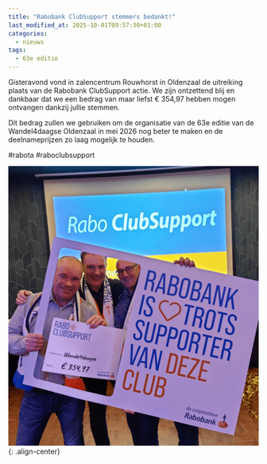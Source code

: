 ```yaml
---
title: "Rabobank ClubSupport stemmers bedankt!"
last_modified_at: 2025-10-01T09:57:30+01:00
categories:
  - nieuws
tags:
  - 63e editie
---
```


Gisteravond vond in zalencentrum Rouwhorst in Oldenzaal de uitreiking plaats van de Rabobank ClubSupport actie. We zijn ontzettend blij en dankbaar dat we een bedrag van maar liefst € 354,97 hebben mogen ontvangen dankzij jullie stemmen.  

Dit bedrag zullen we gebruiken om de organisatie van de 63e editie van de Wandel4daagse Oldenzaal in mei 2026 nog beter te maken en de deelnameprijzen zo laag mogelijk te houden.

#rabota #raboclubsupport

![Uitreiking Rabobank ClubSupport cheque aan de Wandel4Daagse](/assets/images/news/2025/raboclubsupportuitslag.png){: .align-center}  
